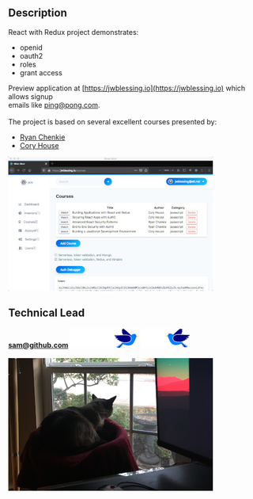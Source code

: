 ## Description

React with Redux project demonstrates:

- openid
- oauth2
- roles
- grant access

Preview application at [https://jwblessing.io](https://jwblessing.io) which allows signup
<br/>emails like ping@pong.com.
<br/>
<br/>
The project is based on several excellent courses presented by:

- [Ryan Chenkie](https://github.com/chenkie)
- [Cory House](https://github.com/coryhouse)

![Courses page](docs/courses-page.jpg)
<br />

## Technical Lead

#### sam@github.com ![Bird](docs/bird.png) ![Bird](docs/bird-flip.png)

![Bird bath](docs/bird-bath.jpg)
<br />
<br />

